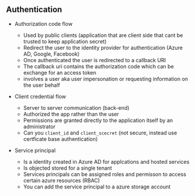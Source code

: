 ## Authentication

- Authorization code flow
  - Used by public clients (application that are client side that cant be trusted to keep application secret)
  - Redirect the user to the identity provider for authentication (Azure AD, Google, Facebook)
  - Once authenticated the user is redirected to a callback URI
  - The callback uri contains the authorization code which can be exchange for an access token
  - involves a user aka user impersonation or requesting information on the user behalf
 
 - Client credential flow
   - Server to server communication (back-end)
   - Authorized the app rather than the user
   - Permissions are granted directly to the application itself by an administrator
   - Can you `client_id` and `client_scecret` (not secure, instead use certficate base authentication)

- Service principal
  - Is a identity created in Azure AD for applcations and hosted services
  - Is objected stored for a single tenant
  - Services principals can be assigned roles and permisson to access certain azure resources (RBAC)
  - You can add the service principal to a azure storage account
